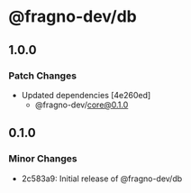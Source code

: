# @fragno-dev/db

## 1.0.0

### Patch Changes

- Updated dependencies [4e260ed]
  - @fragno-dev/core@0.1.0

## 0.1.0

### Minor Changes

- 2c583a9: Initial release of @fragno-dev/db
